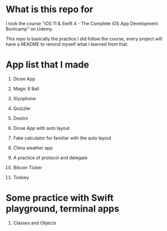 # What is this repo for

I took the course "iOS 11 & Swift 4 - The Complete iOS App Development Bootcamp" on Udemy.

This repo is basically the practice I did follow the course, every project will have a README to remind myself what I learned from that.

# App list that I made

1. Dicee App

2. Magic 8 Ball

3. Xlyophone

4. Quizzler

5. Destini

6. Dicee App with auto layout

7. Fake calculator for familiar with the auto layout

8. Clima weather app

9. A practice of protocol and delegate

10. Bitcoin Ticker

11. Todoey

# Some practice with Swift playground, terminal apps

1. Classes and Objects
